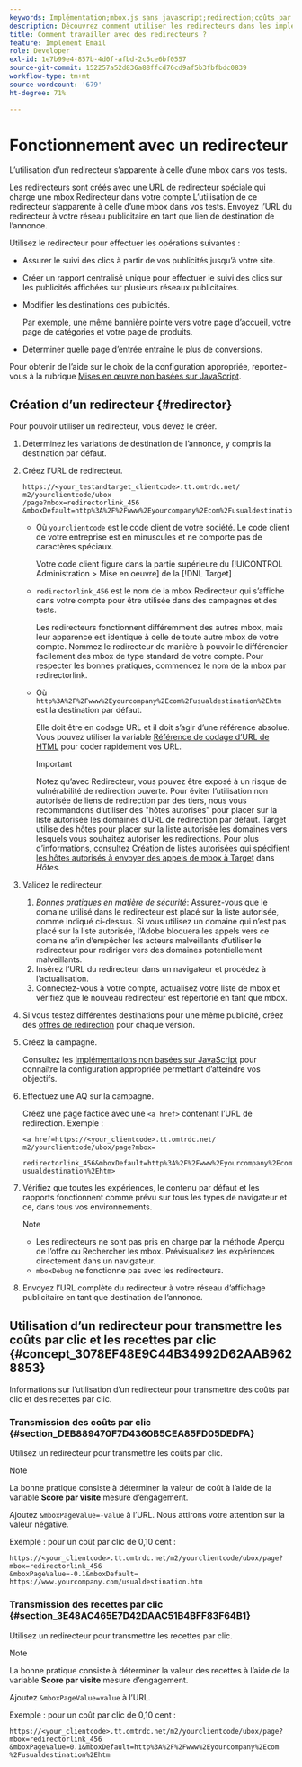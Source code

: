 ```yaml
---
keywords: Implémentation;mbox.js sans javascript;redirection;coûts par clic;revenu par clic
description: Découvrez comment utiliser les redirecteurs dans les implémentations de messagerie, comme vous le faites avec une mbox dans votre Adobe [!DNL Target] activités.
title: Comment travailler avec des redirecteurs ?
feature: Implement Email
role: Developer
exl-id: 1e7b99e4-857b-4d0f-afbd-2c5ce6bf0557
source-git-commit: 152257a52d836a88ffcd76cd9af5b3fbfbdc0839
workflow-type: tm+mt
source-wordcount: '679'
ht-degree: 71%

---
```


# Fonctionnement avec un redirecteur

L’utilisation d’un redirecteur s’apparente à celle d’une mbox dans vos tests.

Les redirecteurs sont créés avec une URL de redirecteur spéciale qui charge une mbox Redirecteur dans votre compte L’utilisation de ce redirecteur s’apparente à celle d’une mbox dans vos tests. Envoyez l’URL du redirecteur à votre réseau publicitaire en tant que lien de destination de l’annonce.

Utilisez le redirecteur pour effectuer les opérations suivantes :

* Assurer le suivi des clics à partir de vos publicités jusqu’à votre site.
* Créer un rapport centralisé unique pour effectuer le suivi des clics sur les publicités affichées sur plusieurs réseaux publicitaires.
* Modifier les destinations des publicités.

   Par exemple, une même bannière pointe vers votre page d’accueil, votre page de catégories et votre page de produits.

* Déterminer quelle page d’entrée entraîne le plus de conversions.

Pour obtenir de l’aide sur le choix de la configuration appropriée, reportez-vous à la rubrique [Mises en œuvre non basées sur JavaScript](/help/main/c-implementing-target/c-non-javascript-based-implementation/non-javascript-based-implementation.md#concept_4799C58B081A43F6B3B8CC25A8D5D7C4).

## Création d’un redirecteur {#redirector}

Pour pouvoir utiliser un redirecteur, vous devez le créer.

1. Déterminez les variations de destination de l’annonce, y compris la destination par défaut.
1. Créez l’URL de redirecteur.

   ```
   https://<your_testandtarget_clientcode>.tt.omtrdc.net/​m2/yourclientcode/ubox
   /​page?mbox=redirectorlink_456
   &mboxDefault=http%3A%2F%2Fwww%2Eyourcompany%2Ecom%2Fusualdestination%2Ehtm
   ```

   * Où `yourclientcode` est le code client de votre société. Le code client de votre entreprise est en minuscules et ne comporte pas de caractères spéciaux.

      Votre code client figure dans la partie supérieure du [!UICONTROL Administration > Mise en oeuvre] de la [!DNL Target] .

   * `redirectorlink_456` est le nom de la mbox Redirecteur qui s’affiche dans votre compte pour être utilisée dans des campagnes et des tests.

      Les redirecteurs fonctionnent différemment des autres mbox, mais leur apparence est identique à celle de toute autre mbox de votre compte. Nommez le redirecteur de manière à pouvoir le différencier facilement des mbox de type standard de votre compte. Pour respecter les bonnes pratiques, commencez le nom de la mbox par redirectorlink.

   * Où `http%3A%2F%2Fwww%2Eyourcompany%2Ecom%2Fusualdestination%2Ehtm` est la destination par défaut.

      Elle doit être en codage URL et il doit s’agir d’une référence absolue. Vous pouvez utiliser la variable [Référence de codage d’URL de HTML](https://www.w3schools.com/tags/ref_urlencode.asp) pour coder rapidement vos URL.

      >[!IMPORTANT]
      >
      >Notez qu’avec Redirecteur, vous pouvez être exposé à un risque de vulnérabilité de redirection ouverte. Pour éviter l’utilisation non autorisée de liens de redirection par des tiers, nous vous recommandons d’utiliser des &quot;hôtes autorisés&quot; pour placer sur la liste autorisée les domaines d’URL de redirection par défaut. Target utilise des hôtes pour placer sur la liste autorisée les domaines vers lesquels vous souhaitez autoriser les redirections. Pour plus d’informations, consultez [Création de listes autorisées qui spécifient les hôtes autorisés à envoyer des appels de mbox à Target](/help/main/administrating-target/hosts.md#allowlist) dans *Hôtes*.

1. Validez le redirecteur.
   1. *Bonnes pratiques en matière de sécurité*: Assurez-vous que le domaine utilisé dans le redirecteur est placé sur la liste autorisée, comme indiqué ci-dessus. Si vous utilisez un domaine qui n’est pas placé sur la liste autorisée, l’Adobe bloquera les appels vers ce domaine afin d’empêcher les acteurs malveillants d’utiliser le redirecteur pour rediriger vers des domaines potentiellement malveillants.
   1. Insérez l’URL du redirecteur dans un navigateur et procédez à l’actualisation.
   1. Connectez-vous à votre compte, actualisez votre liste de mbox et vérifiez que le nouveau redirecteur est répertorié en tant que mbox.
1. Si vous testez différentes destinations pour une même publicité, créez des [offres de redirection](/help/main/c-experiences/c-visual-experience-composer/redirect-offer.md#task_9578678D42784F5EB9638F8AC8C911FA) pour chaque version.
1. Créez la campagne.

   Consultez les [Implémentations non basées sur JavaScript](/help/main/c-implementing-target/c-non-javascript-based-implementation/non-javascript-based-implementation.md#concept_4799C58B081A43F6B3B8CC25A8D5D7C4) pour connaître la configuration appropriée permettant d’atteindre vos objectifs.
1. Effectuez une AQ sur la campagne.

   Créez une page factice avec une `<a href>` contenant l’URL de redirection. Exemple :

   ```
   <a href=https://<your_clientcode>.tt.omtrdc.net/​m2/yourclientcode/ubox/​page?mbox=
   
   redirectorlink_456&mboxDefault=http%3A%2F%2Fwww%2Eyourcompany%2Ecom%2F​usualdestination%2Ehtm>
   ```

1. Vérifiez que toutes les expériences, le contenu par défaut et les rapports fonctionnent comme prévu sur tous les types de navigateur et ce, dans tous vos environnements.

   >[!NOTE]
   >
   >* Les redirecteurs ne sont pas pris en charge par la méthode Aperçu de l’offre ou Rechercher les mbox. Prévisualisez les expériences directement dans un navigateur.
   >* `mboxDebug` ne fonctionne pas avec les redirecteurs.


1. Envoyez l’URL complète du redirecteur à votre réseau d’affichage publicitaire en tant que destination de l’annonce.

## Utilisation d’un redirecteur pour transmettre les coûts par clic et les recettes par clic {#concept_3078EF48E9C44B34992D62AAB9628853}

Informations sur l’utilisation d’un redirecteur pour transmettre des coûts par clic et des recettes par clic.

### Transmission des coûts par clic {#section_DEB889470F7D4360B5CEA85FD05DEDFA}

Utilisez un redirecteur pour transmettre les coûts par clic.

>[!NOTE]
>
>La bonne pratique consiste à déterminer la valeur de coût à l’aide de la variable **Score par visite** mesure d’engagement.

Ajoutez `&mboxPageValue=-value` à l’URL. Nous attirons votre attention sur la valeur négative.

Exemple : pour un coût par clic de 0,10 cent :

```
https://<your_clientcode>.tt.omtrdc.net/​m2/yourclientcode/ubox/​page?mbox=redirectorlink_456
&mboxPageValue=-0.1&mboxDefault=​https://www.yourcompany.com/usualdestination.htm
```

### Transmission des recettes par clic {#section_3E48AC465E7D42DAAC51B4BFF83F64B1}

Utilisez un redirecteur pour transmettre les recettes par clic.

>[!NOTE]
>
>La bonne pratique consiste à déterminer la valeur des recettes à l’aide de la variable **Score par visite** mesure d’engagement.

Ajoutez `&mboxPageValue=value` à l’URL.

Exemple : pour un coût par clic de 0,10 cent :

```
https://<​your_clientcode>​​​​.tt​​.omtrdc​.net/​​m2/​yourclientcode/​ubox/​​​page?mbox=redirectorlink_456
&mboxPageValue=0.1​&mbox​Default=​​http%3A%2F%2Fwww%2E​yourcompany%2Ecom​%2Fusualdestination%2Ehtm
```
